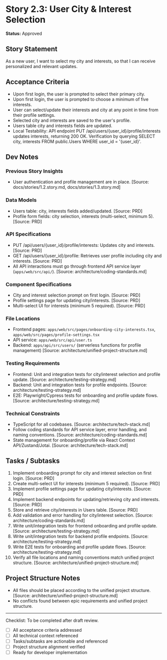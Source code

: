 # Story 2.3: User City & Interest Selection

**Status:** Approved

## Story Statement
As a new user,
I want to select my city and interests,
so that I can receive personalized and relevant updates.

## Acceptance Criteria
- Upon first login, the user is prompted to select their primary city.
- Upon first login, the user is prompted to choose a minimum of five interests.
- User can select/update their interests and city at any point in time from their profile settings.
- Selected city and interests are saved to the user's profile.
- Users table city and interests fields are updated.
- Local Testability: API endpoint PUT /api/users/{user_id}/profile/interests updates interests, returning 200 OK. Verification by querying SELECT city, interests FROM public.Users WHERE user_id = '{user_id}'.

## Dev Notes
### Previous Story Insights
- User authentication and profile management are in place. [Source: docs/stories/1.2.story.md, docs/stories/1.3.story.md]

### Data Models
- Users table: city, interests fields added/updated. [Source: PRD]
- Profile form fields: city selection, interests (multi-select, minimum 5). [Source: PRD]

### API Specifications
- PUT /api/users/{user_id}/profile/interests: Updates city and interests. [Source: PRD]
- GET /api/users/{user_id}/profile: Retrieves user profile including city and interests. [Source: PRD]
- All API interactions must go through frontend API service layer (`apps/web/src/api/`). [Source: architecture/coding-standards.md]

### Component Specifications
- City and interest selection prompt on first login. [Source: PRD]
- Profile settings page for updating city/interests. [Source: PRD]
- Multi-select UI for interests (minimum 5 required). [Source: PRD]

### File Locations
- Frontend pages: `apps/web/src/pages/onboarding-city-interests.tsx`, `apps/web/src/pages/profile-settings.tsx`
- API service: `apps/web/src/api/user.ts`
- Backend: `apps/api/src/users/` (serverless functions for profile management)
[Source: architecture/unified-project-structure.md]

### Testing Requirements
- Frontend: Unit and integration tests for city/interest selection and profile update. [Source: architecture/testing-strategy.md]
- Backend: Unit and integration tests for profile endpoints. [Source: architecture/testing-strategy.md]
- E2E: Playwright/Cypress tests for onboarding and profile update flows. [Source: architecture/testing-strategy.md]

### Technical Constraints
- TypeScript for all codebases. [Source: architecture/tech-stack.md]
- Follow coding standards for API service layer, error handling, and naming conventions. [Source: architecture/coding-standards.md]
- State management for onboarding/profile via React Context API/Zustand/Jotai. [Source: architecture/tech-stack.md]

## Tasks / Subtasks
1. Implement onboarding prompt for city and interest selection on first login. [Source: PRD]
2. Create multi-select UI for interests (minimum 5 required). [Source: PRD]
3. Implement profile settings page for updating city/interests. [Source: PRD]
4. Implement backend endpoints for updating/retrieving city and interests. [Source: PRD]
5. Store and retrieve city/interests in Users table. [Source: PRD]
6. Add validation and error handling for city/interest selection. [Source: architecture/coding-standards.md]
7. Write unit/integration tests for frontend onboarding and profile update. [Source: architecture/testing-strategy.md]
8. Write unit/integration tests for backend profile endpoints. [Source: architecture/testing-strategy.md]
9. Write E2E tests for onboarding and profile update flows. [Source: architecture/testing-strategy.md]
10. Verify all file locations and naming conventions match unified project structure. [Source: architecture/unified-project-structure.md]

## Project Structure Notes
- All files should be placed according to the unified project structure. [Source: architecture/unified-project-structure.md]
- No conflicts found between epic requirements and unified project structure.

---

Checklist: To be completed after draft review.
- [ ] All acceptance criteria addressed
- [ ] All technical context referenced
- [ ] Tasks/subtasks are actionable and referenced
- [ ] Project structure alignment verified
- [ ] Ready for developer implementation 